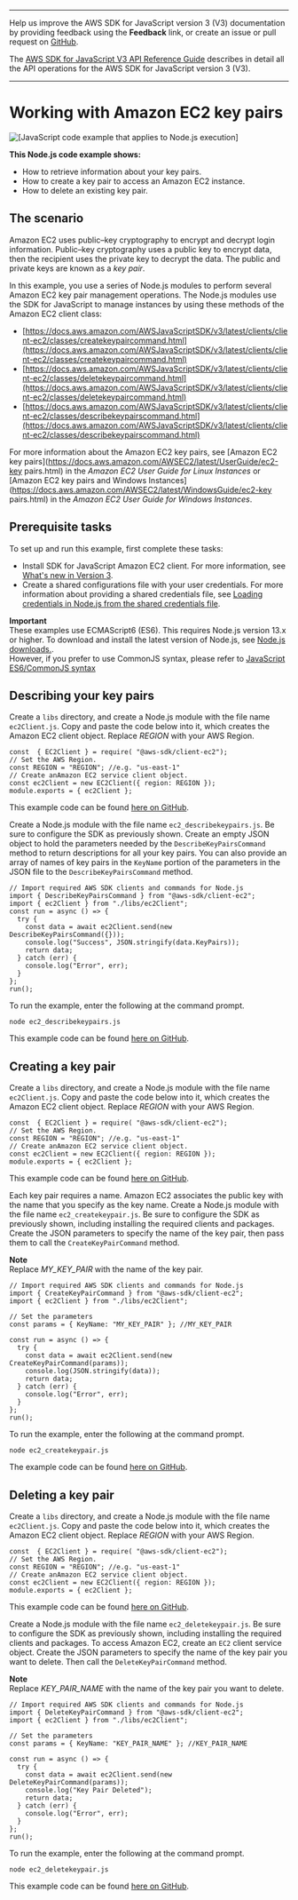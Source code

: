 --------

Help us improve the AWS SDK for JavaScript version 3 \(V3\) documentation by providing feedback using the **Feedback** link, or create an issue or pull request on [GitHub](https://github.com/awsdocs/aws-sdk-for-javascript-v3)\.

 The [AWS SDK for JavaScript V3 API Reference Guide](https://docs.aws.amazon.com/AWSJavaScriptSDK/v3/latest/index.html) describes in detail all the API operations for the AWS SDK for JavaScript version 3 \(V3\)\.

--------

# Working with Amazon EC2 key pairs<a name="ec2-example-key-pairs"></a>

![\[JavaScript code example that applies to Node.js execution\]](http://docs.aws.amazon.com/sdk-for-javascript/v3/developer-guide/images/nodeicon.png)

**This Node\.js code example shows:**
+ How to retrieve information about your key pairs\.
+ How to create a key pair to access an Amazon EC2 instance\.
+ How to delete an existing key pair\.

## The scenario<a name="ec2-example-key-pairs-scenario"></a>

Amazon EC2 uses public–key cryptography to encrypt and decrypt login information\. Public–key cryptography uses a public key to encrypt data, then the recipient uses the private key to decrypt the data\. The public and private keys are known as a *key pair*\.

In this example, you use a series of Node\.js modules to perform several Amazon EC2 key pair management operations\. The Node\.js modules use the SDK for JavaScript to manage instances by using these methods of the Amazon EC2 client class:
+ [https://docs.aws.amazon.com/AWSJavaScriptSDK/v3/latest/clients/client-ec2/classes/createkeypaircommand.html](https://docs.aws.amazon.com/AWSJavaScriptSDK/v3/latest/clients/client-ec2/classes/createkeypaircommand.html)
+ [https://docs.aws.amazon.com/AWSJavaScriptSDK/v3/latest/clients/client-ec2/classes/deletekeypaircommand.html](https://docs.aws.amazon.com/AWSJavaScriptSDK/v3/latest/clients/client-ec2/classes/deletekeypaircommand.html)
+ [https://docs.aws.amazon.com/AWSJavaScriptSDK/v3/latest/clients/client-ec2/classes/describekeypairscommand.html](https://docs.aws.amazon.com/AWSJavaScriptSDK/v3/latest/clients/client-ec2/classes/describekeypairscommand.html)

For more information about the Amazon EC2 key pairs, see [Amazon EC2 key pairs](https://docs.aws.amazon.com/AWSEC2/latest/UserGuide/ec2-key pairs.html) in the *Amazon EC2 User Guide for Linux Instances* or [Amazon EC2 key pairs and Windows Instances](https://docs.aws.amazon.com/AWSEC2/latest/WindowsGuide/ec2-key pairs.html) in the *Amazon EC2 User Guide for Windows Instances*\.

## Prerequisite tasks<a name="ec2-example-key-pairs-prerequisites"></a>

To set up and run this example, first complete these tasks:
+ Install SDK for JavaScript Amazon EC2 client\. For more information, see [What's new in Version 3](welcome.md#welcome_whats_new_v3)\.
+ Create a shared configurations file with your user credentials\. For more information about providing a shared credentials file, see [Loading credentials in Node\.js from the shared credentials file](loading-node-credentials-shared.md)\.

**Important**  
These examples use ECMAScript6 \(ES6\)\. This requires Node\.js version 13\.x or higher\. To download and install the latest version of Node\.js, see [Node\.js downloads\.](https://nodejs.org/en/download)\.  
However, if you prefer to use CommonJS syntax, please refer to [JavaScript ES6/CommonJS syntax](sdk-example-javascript-syntax.md)

## Describing your key pairs<a name="ec2-example-key-pairs-describing"></a>

Create a `libs` directory, and create a Node\.js module with the file name `ec2Client.js`\. Copy and paste the code below into it, which creates the Amazon EC2 client object\. Replace *REGION* with your AWS Region\.

```
const  { EC2Client } = require( "@aws-sdk/client-ec2");
// Set the AWS Region.
const REGION = "REGION"; //e.g. "us-east-1"
// Create anAmazon EC2 service client object.
const ec2Client = new EC2Client({ region: REGION });
module.exports = { ec2Client };
```

This example code can be found [here on GitHub](https://github.com/awsdocs/aws-doc-sdk-examples/blob/master/javascriptv3/example_code/ec2/src/libs/ec2Client.js)\.

Create a Node\.js module with the file name `ec2_describekeypairs.js`\. Be sure to configure the SDK as previously shown\. Create an empty JSON object to hold the parameters needed by the `DescribeKeyPairsCommand` method to return descriptions for all your key pairs\. You can also provide an array of names of key pairs in the `KeyName` portion of the parameters in the JSON file to the `DescribeKeyPairsCommand` method\.

```
// Import required AWS SDK clients and commands for Node.js
import { DescribeKeyPairsCommand } from "@aws-sdk/client-ec2";
import { ec2Client } from "./libs/ec2Client";
const run = async () => {
  try {
    const data = await ec2Client.send(new DescribeKeyPairsCommand({}));
    console.log("Success", JSON.stringify(data.KeyPairs));
    return data;
  } catch (err) {
    console.log("Error", err);
  }
};
run();
```

To run the example, enter the following at the command prompt\.

```
node ec2_describekeypairs.js 
```

This example code can be found [here on GitHub](https://github.com/awsdocs/aws-doc-sdk-examples/blob/master/javascriptv3/example_code/ec2/src/ec2_describekeypairs.js)\.

## Creating a key pair<a name="ec2-example-key-pairs-creating"></a>

Create a `libs` directory, and create a Node\.js module with the file name `ec2Client.js`\. Copy and paste the code below into it, which creates the Amazon EC2 client object\. Replace *REGION* with your AWS Region\.

```
const  { EC2Client } = require( "@aws-sdk/client-ec2");
// Set the AWS Region.
const REGION = "REGION"; //e.g. "us-east-1"
// Create anAmazon EC2 service client object.
const ec2Client = new EC2Client({ region: REGION });
module.exports = { ec2Client };
```

This example code can be found [here on GitHub](https://github.com/awsdocs/aws-doc-sdk-examples/blob/master/javascriptv3/example_code/ec2/src/libs/ec2Client.js)\.

Each key pair requires a name\. Amazon EC2 associates the public key with the name that you specify as the key name\. Create a Node\.js module with the file name `ec2_createkeypair.js`\. Be sure to configure the SDK as previously shown, including installing the required clients and packages\. Create the JSON parameters to specify the name of the key pair, then pass them to call the `CreateKeyPairCommand` method\.

**Note**  
Replace *MY\_KEY\_PAIR* with the name of the key pair\.

```
// Import required AWS SDK clients and commands for Node.js
import { CreateKeyPairCommand } from "@aws-sdk/client-ec2";
import { ec2Client } from "./libs/ec2Client";

// Set the parameters
const params = { KeyName: "MY_KEY_PAIR" }; //MY_KEY_PAIR

const run = async () => {
  try {
    const data = await ec2Client.send(new CreateKeyPairCommand(params));
    console.log(JSON.stringify(data));
    return data;
  } catch (err) {
    console.log("Error", err);
  }
};
run();
```

To run the example, enter the following at the command prompt\.

```
node ec2_createkeypair.js 
```

The example code can be found [here on GitHub](https://github.com/awsdocs/aws-doc-sdk-examples/blob/master/javascriptv3/example_code/ec2/src/ec2_createkeypair.js)\.

## Deleting a key pair<a name="ec2-example-key-pairs-deleting"></a>

Create a `libs` directory, and create a Node\.js module with the file name `ec2Client.js`\. Copy and paste the code below into it, which creates the Amazon EC2 client object\. Replace *REGION* with your AWS Region\.

```
const  { EC2Client } = require( "@aws-sdk/client-ec2");
// Set the AWS Region.
const REGION = "REGION"; //e.g. "us-east-1"
// Create anAmazon EC2 service client object.
const ec2Client = new EC2Client({ region: REGION });
module.exports = { ec2Client };
```

This example code can be found [here on GitHub](https://github.com/awsdocs/aws-doc-sdk-examples/blob/master/javascriptv3/example_code/ec2/src/libs/ec2Client.js)\.

Create a Node\.js module with the file name `ec2_deletekeypair.js`\. Be sure to configure the SDK as previously shown, including installing the required clients and packages\. To access Amazon EC2, create an `EC2` client service object\. Create the JSON parameters to specify the name of the key pair you want to delete\. Then call the `DeleteKeyPairCommand` method\.

**Note**  
Replace *KEY\_PAIR\_NAME* with the name of the key pair you want to delete\.

```
// Import required AWS SDK clients and commands for Node.js
import { DeleteKeyPairCommand } from "@aws-sdk/client-ec2";
import { ec2Client } from "./libs/ec2Client";

// Set the parameters
const params = { KeyName: "KEY_PAIR_NAME" }; //KEY_PAIR_NAME

const run = async () => {
  try {
    const data = await ec2Client.send(new DeleteKeyPairCommand(params));
    console.log("Key Pair Deleted");
    return data;
  } catch (err) {
    console.log("Error", err);
  }
};
run();
```

To run the example, enter the following at the command prompt\.

```
node ec2_deletekeypair.js 
```

This example code can be found [here on GitHub](https://github.com/awsdocs/aws-doc-sdk-examples/blob/master/javascriptv3/example_code/ec2/src/ec2_deletekeypair.js)\.